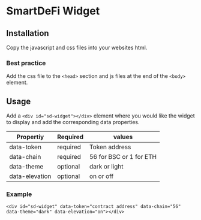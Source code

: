 # SmartDeFi Widget


## Installation

Copy the javascript and css files into your websites html.

### Best practice

Add the css file to the `<head>` section and js files at the end of the `<body>` element.

## Usage

Add a `<div id="sd-widget"></div>` element where you would like the widget to display and add the corresponding data properties.

| Propertiy  | Required | values                |
| ---------- | -------- | ------------------------ |
| data-token | required | Token address|
| data-chain | required | 56 for BSC or 1 for ETH |
| data-theme | optional | dark or light | 
| data-elevation | optional | on or off|
  
### Example

`<div id="sd-widget" data-token="contract address" data-chain="56" data-theme="dark" data-elevation="on"></div>`
